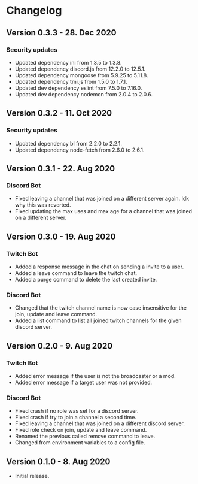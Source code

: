 # Changelog
## Version 0.3.3 - 28. Dec 2020
### Security updates
- Updated dependency ini from 1.3.5 to 1.3.8.
- Updated dependency discord.js from 12.2.0 to 12.5.1.
- Updated dependency mongoose from 5.9.25 to 5.11.8.
- Updated dependency tmi.js from 1.5.0 to 1.7.1.
- Updated dev dependency eslint from 7.5.0 to 7.16.0.
- Updated dev dependency nodemon from 2.0.4 to 2.0.6.
## Version 0.3.2 - 11. Oct 2020
### Security updates
- Updated dependency bl from 2.2.0 to 2.2.1.
- Updated dependency node-fetch from 2.6.0 to 2.6.1.
## Version 0.3.1 - 22. Aug 2020
### Discord Bot
- Fixed leaving a channel that was joined on a different server again. Idk why this was reverted.
- Fixed updating the max uses and max age for a channel that was joined on a different server.
## Version 0.3.0 - 19. Aug 2020
### Twitch Bot
- Added a response message in the chat on sending a invite to a user.
- Added a leave command to leave the twitch chat.
- Added a purge command to delete the last created invite.
### Discord Bot
- Changed that the twitch channel name is now case insensitive for the join, update and leave command.
- Added a list command to list all joined twitch channels for the given discord server.
## Version 0.2.0 -  9. Aug 2020
### Twitch Bot
- Added error message if the user is not the broadcaster or a mod.
- Added error message if a target user was not provided.
### Discord Bot
- Fixed crash if no role was set for a discord server.
- Fixed crash if try to join a channel a second time.
- Fixed leaving a channel that was joined on a different discord server.
- Fixed role check on join, update and leave command.
- Renamed the previous called remove command to leave.
- Changed from environment variables to a config file.
## Version 0.1.0 -  8. Aug 2020
- Initial release.